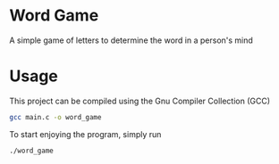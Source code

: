 # Word Game
A simple game of letters to determine the word in a person's mind

# Usage
This project can be compiled using the Gnu Compiler Collection (GCC)
```bash
gcc main.c -o word_game
```
To start enjoying the program, simply run
```bash
./word_game
```
